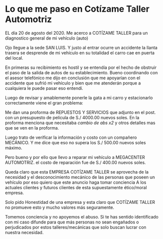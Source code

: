 # Lo que me paso en Cotízame Taller Automotriz

EL día 20 de agosto del 2020.
Me acerco a COTÍZAME TALLER para un diagnostico general de mi vehículo (auto)

Ojo llegue a la sede SAN LUIS.
Y justo al entrar ocurre un accidente la llanta trasera se desprende de mi vehículo en su totalidad el carro cae en puerta del local.

En primeras su recibimiento es hostil y se entendía por el hecho de obstruir el paso de la salida de autos de su establecimiento.
Bueno coordinando con el asesor telefónico me dijo en conclusión que me apoyarían con el accidente que sufrió mi vehículo
y bien que me atenderán porque a cualquiera le puede pasar eso entendí.

Luego de revisar y amablemente ponerle la gata a mi carro y estacionarlo correctamente viene el gran problema:

Me dan una proforma de REPUESTOS Y SERVICIOS que adjunto en el post.
con un presupuesto de película de S./ 4000.00 nuevos soles.
En la proforma menciona que necesitaba *cambio de abs x2* y otros detalles mas que se ven en la proforma.


Luego trato de verificar la información y costo con un compañero MECÁNICO.
Y me dice que eso no supera los S./ 500.00 nuevos soles máximo.

Pero bueno y por ello que llevo a reparar mi vehículo a MEGACENTER AUTOMOTRIZ. el costo de reparación fue de S./ 400.00 nuevos soles.


Queda claro que esta EMPRESA COTÍZAME TALLER se aprovecha de la necesidad y el desconocimiento mecánico de las personas
que poseen un vehículo por eso quiero que este anuncio haga tomar conciencia
A los actuales clientes y futuros clientes de esta supuestamente ético/moral empresa.

Solo pido Honestidad de una empresa y esta claro que COTÍZAME TALLER no promueve esto y mucho valores más seguramente.

Tomemos conciencia y no apoyemos el abuso. Si te has sentido identificado con mi caso difunde para que más personas no sean engañados o perjudicados por estos talleres/mecánicas que solo buscan lucrar con nuestra necesidad.
